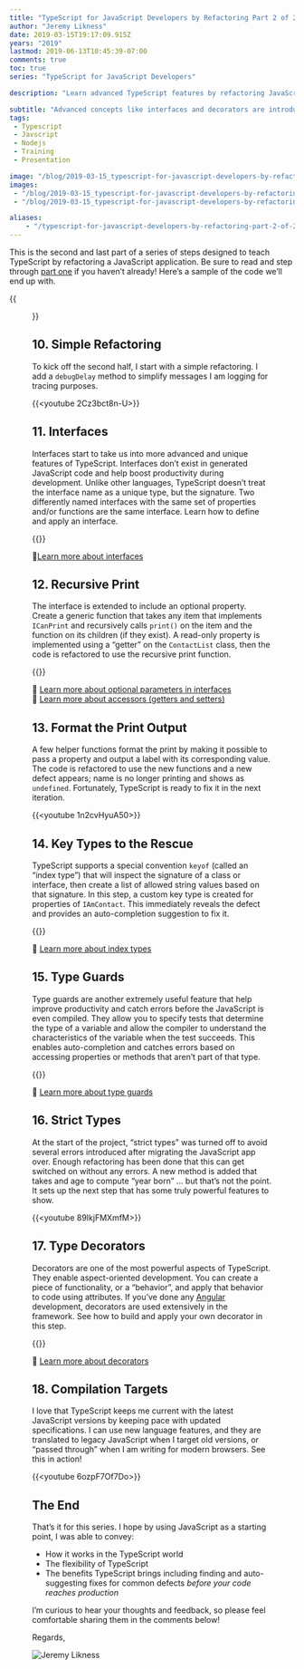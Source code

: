 ```yaml
---
title: "TypeScript for JavaScript Developers by Refactoring Part 2 of 2"
author: "Jeremy Likness"
date: 2019-03-15T19:17:09.915Z
years: "2019"
lastmod: 2019-06-13T10:45:39-07:00
comments: true
toc: true
series: "TypeScript for JavaScript Developers"

description: "Learn advanced TypeScript features by refactoring JavaScript to use interfaces, apply type guards, and create aspect-oriented reusable behaviors with experimental decorators."

subtitle: "Advanced concepts like interfaces and decorators are introduced."
tags:
 - Typescript 
 - Javscript 
 - Nodejs 
 - Training 
 - Presentation

image: "/blog/2019-03-15_typescript-for-javascript-developers-by-refactoring-part-2-of-2/images/1.png" 
images:
 - "/blog/2019-03-15_typescript-for-javascript-developers-by-refactoring-part-2-of-2/images/1.png" 
 - "/blog/2019-03-15_typescript-for-javascript-developers-by-refactoring-part-2-of-2/images/2.gif" 

aliases:
    - "/typescript-for-javascript-developers-by-refactoring-part-2-of-2-1efee67003bc"
---
```


This is the second and last part of a series of steps designed to teach TypeScript by refactoring a JavaScript application. Be sure to read and step through [part one](https://blog.jeremylikness.com/typescript-for-javascript-developers-by-refactoring-part-1-of-2-1c3f97115b1f) if you haven’t already! Here’s a sample of the code we’ll end up with.

{{<figure src="/blog/2019-03-15_typescript-for-javascript-developers-by-refactoring-part-2-of-2/images/1.png" caption="Sample code" alt="Sample code">}}

## 10. Simple Refactoring

To kick off the second half, I start with a simple refactoring. I add a `debugDelay` method to simplify messages I am logging for tracing purposes.

{{<youtube 2Cz3bct8n-U>}}

## 11. Interfaces

Interfaces start to take us into more advanced and unique features of TypeScript. Interfaces don’t exist in generated JavaScript code and help boost productivity during development. Unlike other languages, TypeScript doesn’t treat the interface name as a unique type, but the signature. Two differently named interfaces with the same set of properties and/or functions are the same interface. Learn how to define and apply an interface.

{{<youtube EUGNhz7y5TQ>}}

🔗[Learn more about interfaces](https://jlik.me/fdu)

## 12. Recursive Print

The interface is extended to include an optional property. Create a generic function that takes any item that implements `ICanPrint` and recursively calls `print()` on the item and the function on its children (if they exist). A read-only property is implemented using a “getter” on the `ContactList` class, then the code is refactored to use the recursive print function.

{{<youtube rSER94B3Uyg>}}

🔗 [Learn more about optional parameters in interfaces](https://jlik.me/fe4)  
🔗 [Learn more about accessors (getters and setters)](https://jlik.me/fe5)

## 13. Format the Print Output

A few helper functions format the print by making it possible to pass a property and output a label with its corresponding value. The code is refactored to use the new functions and a new defect appears; name is no longer printing and shows as `undefined`. Fortunately, TypeScript is ready to fix it in the next iteration.

{{<youtube 1n2cvHyuA50>}}

## 14. Key Types to the Rescue

TypeScript supports a special convention `keyof` (called an “index type”) that will inspect the signature of a class or interface, then create a list of allowed string values based on that signature. In this step, a custom key type is created for properties of `IAmContact`. This immediately reveals the defect and provides an auto-completion suggestion to fix it.

{{<youtube tJrF1l6by60>}}

🔗 [Learn more about index types](https://jlik.me/fff)

## 15. Type Guards

Type guards are another extremely useful feature that help improve productivity and catch errors before the JavaScript is even compiled. They allow you to specify tests that determine the type of a variable and allow the compiler to understand the characteristics of the variable when the test succeeds. This enables auto-completion and catches errors based on accessing properties or methods that aren’t part of that type.

{{<youtube QIE1rZJoXJM>}}

🔗 [Learn more about type guards](https://jlik.me/ffg)

## 16. Strict Types

At the start of the project, “strict types” was turned off to avoid several errors introduced after migrating the JavaScript app over. Enough refactoring has been done that this can get switched on without any errors. A new method is added that takes and age to compute “year born” … but that’s not the point. It sets up the next step that has some truly powerful features to show.

{{<youtube 89IkjFMXmfM>}}

## 17. Type Decorators

Decorators are one of the most powerful aspects of TypeScript. They enable aspect-oriented development. You can create a piece of functionality, or a “behavior”, and apply that behavior to code using attributes. If you’ve done any [Angular](https://angular.io/) development, decorators are used extensively in the framework. See how to build and apply your own decorator in this step.

{{<youtube sgAa9NHShGw>}}

🔗 [Learn more about decorators](https://jlik.me/fgh)

## 18. Compilation Targets

I love that TypeScript keeps me current with the latest JavaScript versions by keeping pace with updated specifications. I can use new language features, and they are translated to legacy JavaScript when I target old versions, or “passed through” when I am writing for modern browsers. See this in action!

{{<youtube 6ozpF7Of7Do>}}

## The End

That’s it for this series. I hope by using JavaScript as a starting point, I was able to convey:

* How it works in the TypeScript world
* The flexibility of TypeScript
* The benefits TypeScript brings including finding and auto-suggesting fixes for common defects _before your code reaches production_

I’m curious to hear your thoughts and feedback, so please feel comfortable sharing them in the comments below!

Regards,

![Jeremy Likness](/blog/2019-03-15_typescript-for-javascript-developers-by-refactoring-part-2-of-2/images/2.gif)
